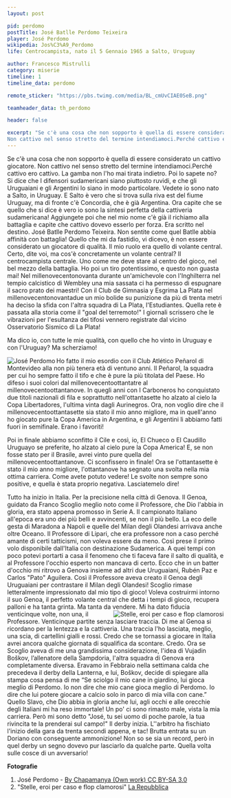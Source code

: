 ```yaml
---
layout: post

pid: perdomo
postTitle: José Batlle Perdomo Teixeira
player: José Perdomo
wikipedia: Jos%C3%A9_Perdomo
life: Centrocampista, nato il 5 Gennaio 1965 a Salto, Uruguay

author: Francesco Mistrulli
category: miserie
timeline: 1
timeline_data: perdomo

remote_sticker: "https://pbs.twimg.com/media/BL_cmUvCIAE0SeB.png"

teamheader_data: th_perdomo

header: false

excerpt: "Se c'è una cosa che non sopporto è quella di essere considerato un cattivo giocatore.
Non cattivo nel senso stretto del termine intendiamoci.Perché cattivo ero cattivo. La gamba non l'ho mai tirata indietro."
---
```

Se c'è una cosa che non sopporto è quella di essere considerato un cattivo giocatore.
Non cattivo nel senso stretto del termine intendiamoci.Perché cattivo ero cattivo. La gamba non l'ho mai tirata indietro. Poi lo sapete no? Si dice che I difensori sudamericani siano piuttosto ruvidi, e che gli Uruguaiani e gli Argentini lo siano in modo particolare. Vedete io sono nato a Salto, in Uruguay.
E Salto è vero che si trova sulla riva est del fiume Uruguay, ma di fronte c'è Concordia, che è già Argentina. Ora capite che se quello che si dice è vero io sono la sintesi perfetta della cattiveria sudamericana! Aggiungete poi che nel mio nome c'è già il richiamo alla battaglia e capite che cattivo dovevo esserlo per forza. Era scritto nel destino. José Batlle Perdomo Teixeira. Non sentite come quel Batlle abbia affinità con battaglia!
Quello che mi da fastidio, vi dicevo, è non essere considerato un giocatore di qualità. Il mio ruolo era quello di volante central. Certo, dite voi, ma cos'è concretamente un volante central? Il centrocampista centrale. Uno come me deve stare al centro del gioco, nel bel mezzo della battaglia. Ho poi un tiro potentissimo, e questo non guasta mai! Nel millenovecentonovanta durante un'amichevole con l'Inghilterra nel tempio calcistico di Wembley una mia sassata ci ha permesso di espugnare il sacro prato dei maestri! Con il Club de Gimnasia y Esgrima La Plata nel millenovecentonovantadue un mio bolide su punizione da più di trenta metri ha deciso la sfida con l'altra squadra di La Plata, l'Estudiantes. Quella rete è passata alla storia come il "goal del terremoto!" I giornali scrissero che le vibrazioni per l'esultanza dei tifosi vennero registrate dal vicino Osservatorio Sismico di La Plata!

Ma dico io, con tutte le mie qualità, con quello che ho vinto in Uruguay e con  l'Uruguay? Ma scherziamo!


<img class="responsive-img border margin-1em w40" src="http://upload.wikimedia.org/wikipedia/commons/a/a7/Jos%C3%A9_Perdomo.jpg" alt="José Perdomo" align="left">Ho fatto il mio esordio con il Club Atlético Peñarol di Montevideo alla non più tenera età di ventuno anni. Il Peñarol, la squadra per cui ho sempre fatto il tifo e che è pure la più titolata del Paese. Ho difeso i suoi colori dal millenovecentoottantatre al millenovecentoottantanove. In quegli anni con I Carboneros ho conquistato due titoli nazionali di fila e soprattutto nell'ottantasette ho alzato al cielo la Copa Libertadores, l'ultima vinta dagli Aurinegros. Ora, non voglio dire che il millenovecentoottantasette sia stato il mio anno migliore, ma in quell'anno ho giocato pure la Copa America in Argentina, e gli Argentini li abbiamo fatti fuori in semifinale. Erano i favoriti!   

Poi in finale abbiamo sconfitto il Cile e così, io, El Chueco o El Caudillo Uruguayo se preferite, ho alzato al cielo pure la Copa America! E, se non fosse stato per il Brasile, avrei vinto pure quella del millenovecentoottantanove. Ci sconfissero in finale!
Ora se l'ottantasette è stato il mio anno migliore, l'ottantanove ha segnato una svolta nella mia ottima carriera. Come avete potuto vedere! Le svolte non sempre sono positive, e quella è stata proprio negativa. Lasciatemelo dire!

Tutto ha inizio in Italia. Per la precisione nella città di Genova.
Il Genoa, guidato da Franco Scoglio meglio noto come il Professore, che Dio l'abbia in gloria, era stato appena promosso in Serie A. Il campionato Italiano all'epoca era uno dei più belli e avvincenti, se non il più bello. La eco delle gesta di Maradona a Napoli e quelle del Milan degli Olandesi arrivava anche oltre Oceano. Il Professore di Lipari, che era professore non a caso perché amante di certi tatticismi, non voleva essere da meno. Così prese il primo volo disponibile dall'Italia con destinazione Sudamerica. A quei tempi con poco potevi portarti a casa il fenomeno che ti faceva fare il salto di qualità, e al Professore l'occhio esperto non mancava di certo. Ecco che in un batter d'occhio mi ritrovo a Genova insieme ad altri due Uruguaiani, Rubén Paz e Carlos "Pato" Aguilera.
Così il Professore aveva creato il Genoa degli Uruguaiani per contrastare il Milan degli Olandesi!
Scoglio rimase letteralmente impressionato dal mio tipo di gioco! Voleva costruirmi intorno il suo Genoa, il perfetto volante central che detta i tempi di gioco, recupera palloni e ha tanta grinta. Ma tanta da vendere.
<img class="responsive-img border margin-1em w40" src="{{site.baseurl}}/assets/pics/perdomo/perdomo_repubblica.png" alt="Stelle, eroi per caso e flop clamorosi" title="Stelle, eroi per caso e flop clamorosi" align="right">
Mi ha dato fiducia venticinque volte, non una, il Professore. Venticinque partite senza lasciare traccia. Di me al Genoa si ricordano per la lentezza e la cattiveria. Una traccia l'ho lasciata, meglio, una scia, di cartellini gialli e rossi. Credo che se tornassi a giocare in Italia avrei ancora qualche giornata di squalifica da scontare. Credo.
Ora se Scoglio aveva di me una grandissima considerazione, l'idea di Vujadin Boškov, l’allenatore della Sampdoria, l'altra squadra di Genova era completamente diversa. Eravamo in Febbraio nella settimana calda che precedeva il derby della Lanterna, e lui, Boškov, decide di spiegare alla stampa cosa pensa di me “Se sciolgo il mio cane in giardino, lui gioca meglio di Perdomo. Io non dire che mio cane gioca meglio di Perdomo. Io dire che lui potere giocare a calcio solo in parco di mia villa con cane.”
Quello Slavo, che Dio abbia in gloria anche lui, agli occhi e alle orecchie degli Italiani mi ha reso immortale!
Un po' ci sono rimasto male, vista la mia carriera. Però mi sono detto "José, tu sei uomo di poche parole, la tua rivincita te la prenderai sul campo!"
Il derby inizia. L''arbitro ha fischiato l'inizio della gara da trenta secondi appena, e tac! Brutta entrata su un Doriano con conseguente ammonizione!
Non so se sia un record, però in quel derby un segno dovevo pur lasciarlo da qualche parte. Quella volta sulle cosce di un avversario!

<div class="post-disclaimer">
<b>Fotografie</b><br/>
<ol>
	<li>José Perdomo - <a title="By Chapamanya (Own work) [CC BY-SA 3.0 (http://creativecommons.org/licenses/by-sa/3.0)], via Wikimedia Commons" href="http://commons.wikimedia.org/wiki/File%3AJos%C3%A9_Perdomo.jpg" target="_blank">By Chapamanya (Own work) CC BY-SA 3.0</a></li>
	<li>"Stelle, eroi per caso e flop clamorosi" <a href="http://genova.repubblica.it/sport/2010/12/14/foto/stelle_e_eroi_per_un_giorno-10197735/8/" target="_blank">La Repubblica</a></li>
</ol>
</div>

<script>
    var th_perdomo={
        colors:["#DA2A36","#00295B"],
        sentence:"“...se sciolgo il mio cane in giardino, lui gioca meglio di Perdomo...”<br/><i>Vujadin Boškov</i>"
    }

    var perdomo=[
                    {
                        type:"birth",
                        category:"event",
                        timestamps:[new Date(1965,1-1,5)],
                        text:{
                            body:"Il 15 Gennaio 1965, nasce a Salto, Uruguay, José Batlle Perdomo Teixeira.",
                            link:null
                        }
                    },
                    {
                        type:"club",
                        category:"range",
                        timestamps:[1983,1989],
                        team:"Peñarol",
                        text:{
                            body:"Dal 1983 al 1989 gioca in Uruguay nel Peñarol.",
                            link:null
                        }
                    },
                    {
                        type:"club",
                        category:"range",
                        timestamps:[1989,1990],
                        team:"Genoa",
                        text:{
                            body:"Nel 1989 si trasferisce in Italia, nel Genoa alla corte di Franco Scoglio. Gioca 25 partite, senza segnare...",
                            link:null
                        }
                    },
                    {
                        type:"club",
                        category:"range",
                        timestamps:[1990,1991],
                        team:"Real Betis",
                        text:{
                            body:"Nel 1990, dopo una breve apparizione nel Coventry (4 partite), si trasferisce in Spagna per giocare nel Real Betis. Dove gioca 6 partite e segna una rete.",
                            link:null
                        }
                    },
                    {
                        type:"club",
                        category:"range",
                        timestamps:[1991,1993],
                        team:"Gimnasia",
                        text:{
                            body:"Dalla Spagna vola direttamente in Argentina per giocare nel Gimnasia y Esgrima La Plata.",
                            link:null
                        }
                    },
                    {
                        type:"club",
                        category:"range",
                        timestamps:[1993,1995],
                        team:"Peñarol",
                        text:{
                            body:"Nel 1993 torna a giocare in Uruguay per il Peñarol, dove colleziona 12 presenze.",
                            link:null
                        }
                    },
                    {
                        type:"club",
                        category:"range",
                        timestamps:[1995,1996],
                        team:"Basáñez",
                        text:{
                            body:"Dall'Ottobre del 1995 gioca nel Basáñez.",
                            link:null
                        }
                    },
                    {
                        type:"national",
                        timestamps:[1987,1990],
                        team:"Uruguay",
                        apps:27,
                        goals:2
                    },
                    {
			            type:"trainer",
			            category:"range",
			            timestamps:[2000,2001],
			            team:"Villa Española",
			            text:{

			                body:"Nel 2000 inizia la carriera di allenatore, diventando il manager della squadra uruguaiana di Montevideo, Villa Española (Club Social y Deportivo Villa Española)",
			                link:null
			            }
			        },
			        {
			            type:"trainer",
			            category:"range",
			            timestamps:[2002,2003],
			            team:"Tacuarembó F.C.",
			            text:{

			                body:"Nel 2002 diventa allenatore del Tacuarembó F.C.",
			                link:null
			            }
			        },
                    {
                        type:"cup",
                        category:"event",
                        timestamps:[new Date(1992,4-1,5),new Date(1992,4-1,5)],
                        cup:"GOL DEL TERREMOTO",
                        team:"Uruguay",
                        text:{
                            body:"Durante la stagione 1991-92 nel Gimnasia, José Perdomo segna il gol più famoso della sua carriera: un calcio di punizione da oltre trenta metri che decise il 5 aprile 1992 la sfida con l'Estudiantes: la rete è passata alla storia come il <i>gol del terremoto</i>, in quanto riportarono i giornali che le vibrazioni per l'esultanza dei tifosi vennero registrate dal vicino Osservatorio di La Plata.",
                            link:"http://www.futbolprimera.es/2013/09/27/el-gol-que-desencadeno-un-terremoto"
                        }
                    },
			        {
                        type:"cup",
                        category:"event",
                        timestamps:[new Date(1987,11-1,1),new Date(1987,11-1,1)],
                        cup:"COPA AMERICA",
                        team:"Uruguay",
                        text:{
                            body:"Nel 1987 vince con la nazionale Uruguaiana la Copa América, battendo in finale il Cile."
                        }
                    },
			        {
                        type:"cup",
                        category:"event",
                        timestamps:[new Date(1987,3-1,1),new Date(1987,3-1,1)],
                        cup:"COPA LIBERTADORES",
                        team:"Peñarol",
                        text:{
                            body:"Dopo aver vinto per due volte il Campionato dell'Uruguay (1985 e 1986), nel 1987 vince la Copa Libertadores con il Peñarol."
                        }
                    }/*,
                    {
                        type:"history",
                        category:"event",
                        timestamps:[new Date(1974,4-1,25)],
                        text:{

                            body:"<b>La Rivoluzione dei Garofani</b><br/>Colpo di Stato incruento attuato nel 1974 da militari dell'ala progressista delle forze armate del Portogallo che pose fine al lungo regime autoritario fondato da António Salazar e che portò al ripristino della democrazia nel Paese dopo due anni di transizione tormentati da aspre lotte politiche.",
                            link:"http://it.wikipedia.org/wiki/Rivoluzione_dei_garofani"
                        }
                    }*/

                ];
</script>
